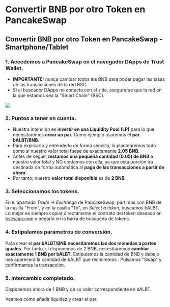 # Convertir BNB por otro Token en PancakeSwap

## Convertir BNB por otro Token en PancakeSwap - Smartphone/Tablet



### 1. Accedemos a PancakeSwap en el navegador DApps de Trust Wallet.

* **IMPORTANTE:** nunca cambiar todos los BNB para poder pagar las tasas de las transacciones de la red BSC.
* Si el buscador DApps no conecta con el sitio, asegurarse que la red en la que estamos sea la "Smart Chain" \(BSC\).



![](https://user-images.githubusercontent.com/79335891/108884463-efccf480-7606-11eb-8fb3-c00f84dd49c7.png)

### 

### 2. Puntos a tener en cuenta.

* Nuestra intención es **invertir en una Liquidity Pool** **\(LP\)** para lo que necesitaremos **crear un par.** Como ejemplo usaremos el **par bALBT/BNB**.
* Para explicarlo y entenderlo de forma sencilla, lo plantearemos todo como si nuestro valor total fuese de exactamente **2.05 BNB.**
* Antes de seguir, **restamos una pequeña cantidad \(0.05\) de BNB** a nuestro valor total y NO contamos con ella, ya que esta porción irá destinada de forma automática al **pago de las transacciones a partir de ahora.** 
* Por tanto, nuestro **valor total disponible** es de **2 BNB**.

### 3. Seleccionamos los tokens.

En el apartado _Trade → Exchange_ de PancakeSwap, partimos con BNB de la casilla "From", y en la casilla "To", en _Select a token_, buscamos bALBT. Lo mejor es siempre copiar directamente el contrato del token deseado en [bscscan.com](https://bscscan.com/) y pegarlo en la barra de busqueda de tokens. 

### 4. Estipulamos parámetros de conversión.

Para crear el **par bALBT/BNB necesitaremos las dos monedas a partes iguales**. Por tanto, si disponemos de 2 BNB, necesitaremos **cambiar exactamente 1 BNB por bALBT**. Estipulamos la cantidad de BNB y debajo nos aparecerá la cantidad de bALBT que recibiremos . Pulsamos "Swap" y confirmamos la transacción.

### 5. Intercambio completado.

Disponemos ahora de 1 BNB y de su valor correspondiente en bALBT.



Veamos cómo añadir liquidez y crear el par:



### 





